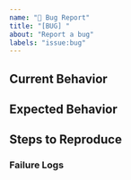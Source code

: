 ```yaml
---
name: "🐞 Bug Report"
title: "[BUG] "
about: "Report a bug"
labels: "issue:bug"
---
```


<!-- Please do your best to fill out all of the sections below! -->

<!-- It's important for us to know the context in which you experience this behavior. -->
<!-- Select 1 type from: https://github.com/napjoseph/mono-rush/labels?q=type%3A -->
<!-- Select 1 scope from: https://github.com/napjoseph/mono-rush/labels?q=scope%3A -->

## Current Behavior

<!-- What is the behavior that currently you experience? -->

## Expected Behavior

<!-- What is the behavior that you expect to happen? -->
<!-- Is this a regression? .i.e Did this used to be the behavior at one point?  -->

## Steps to Reproduce

<!-- Help us help you by making it easy for us to reproduce your issue! -->
<!-- This issue may not be prioritized if details are not provided to help us reproduce the issue. -->

### Failure Logs

<!-- Please include any relevant log snippets or files here. -->
